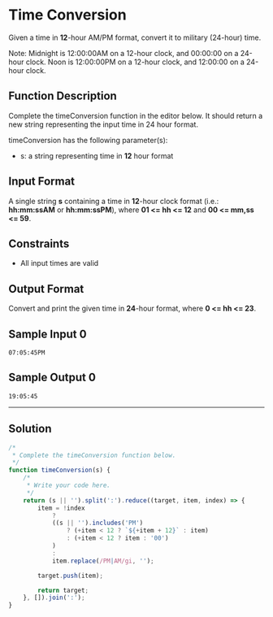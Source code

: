 # Time Conversion

Given a time in **12**-hour AM/PM format, convert it to military (24-hour) time.

Note: Midnight is 12:00:00AM on a 12-hour clock, and 00:00:00 on a 24-hour clock. Noon is 12:00:00PM on a 12-hour clock, and 12:00:00 on a 24-hour clock.

## Function Description

Complete the timeConversion function in the editor below. It should return a new string representing the input time in 24 hour format.

timeConversion has the following parameter(s):

- s: a string representing time in **12** hour format

## Input Format

A single string **s** containing a time in **12**-hour clock format (i.e.: **hh:mm:ssAM** or **hh:mm:ssPM**), where **01 <= hh <= 12** and **00 <= mm,ss <= 59**.

## Constraints 

- All input times are valid

## Output Format

Convert and print the given time in **24**-hour format, where **0 <= hh <= 23**.

## Sample Input 0

```
07:05:45PM
```

## Sample Output 0

```
19:05:45
```

---

## Solution

```javascript
/*
 * Complete the timeConversion function below.
 */
function timeConversion(s) {
    /*
     * Write your code here.
     */
    return (s || '').split(':').reduce((target, item, index) => {
        item = !index
            ?
            ((s || '').includes('PM')
                ? (+item < 12 ? `${+item + 12}` : item)
                : (+item < 12 ? item : '00')
            )
            :
            item.replace(/PM|AM/gi, '');

        target.push(item);

        return target;
    }, []).join(':');
}
```
